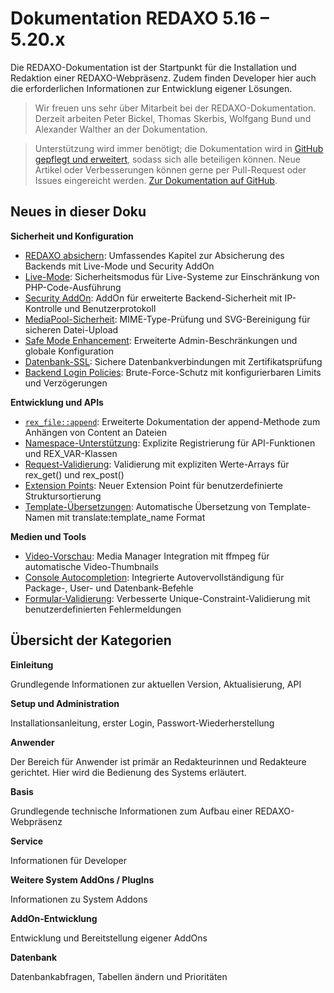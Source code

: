 # Dokumentation REDAXO 5.16 – 5.20.x

Die REDAXO-Dokumentation ist der Startpunkt für die Installation und Redaktion einer REDAXO-Webpräsenz. Zudem finden Developer hier auch die erforderlichen Informationen zur Entwicklung eigener Lösungen.

> Wir freuen uns sehr über Mitarbeit bei der REDAXO-Dokumentation. Derzeit arbeiten Peter Bickel, Thomas Skerbis, Wolfgang Bund und Alexander Walther an der Dokumentation.

>Unterstützung wird immer benötigt; die Dokumentation wird in [GitHub gepflegt und erweitert](https://github.com/redaxo/docs), sodass sich alle beteiligen können. Neue Artikel oder Verbesserungen können gerne per Pull-Request oder Issues eingereicht werden.
[Zur Dokumentation auf GitHub](https://github.com/redaxo/docs).



## Neues in dieser Doku

**Sicherheit und Konfiguration**
- [REDAXO absichern](/{{path}}/{{version}}/absichern): Umfassendes Kapitel zur Absicherung des Backends mit Live-Mode und Security AddOn
- [Live-Mode](/{{path}}/{{version}}/absichern#livemode): Sicherheitsmodus für Live-Systeme zur Einschränkung von PHP-Code-Ausführung
- [Security AddOn](/{{path}}/{{version}}/absichern#securityaddon): AddOn für erweiterte Backend-Sicherheit mit IP-Kontrolle und Benutzerprotokoll
- [MediaPool-Sicherheit](/{{path}}/{{version}}/medienpool#mime-typen-sicherheit): MIME-Type-Prüfung und SVG-Bereinigung für sicheren Datei-Upload
- [Safe Mode Enhancement](/{{path}}/{{version}}/configyml#safe-mode): Erweiterte Admin-Beschränkungen und globale Konfiguration
- [Datenbank-SSL](/{{path}}/{{version}}/configyml#datenbank-ssl): Sichere Datenbankverbindungen mit Zertifikatsprüfung
- [Backend Login Policies](/{{path}}/{{version}}/configyml#login-policies): Brute-Force-Schutz mit konfigurierbaren Limits und Verzögerungen

**Entwicklung und APIs**
- [`rex_file::append`](/{{path}}/{{version}}/file#rexfile_append): Erweiterte Dokumentation der append-Methode zum Anhängen von Content an Dateien
- [Namespace-Unterstützung](/{{path}}/{{version}}/api#namespace-registrierung): Explizite Registrierung für API-Funktionen und REX_VAR-Klassen
- [Request-Validierung](/{{path}}/{{version}}/requests#explizite-werte): Validierung mit expliziten Werte-Arrays für rex_get() und rex_post()
- [Extension Points](/{{path}}/{{version}}/extension-points#page-structure-orderby): Neuer Extension Point für benutzerdefinierte Struktursortierung
- [Template-Übersetzungen](/{{path}}/{{version}}/templates#template-namen-uebersetzen): Automatische Übersetzung von Template-Namen mit translate:template_name Format

**Medien und Tools**
- [Video-Vorschau](/{{path}}/{{version}}/media-manager#video-vorschau): Media Manager Integration mit ffmpeg für automatische Video-Thumbnails
- [Console Autocompletion](/{{path}}/{{version}}/console#autocompletion): Integrierte Autovervollständigung für Package-, User- und Datenbank-Befehle
- [Formular-Validierung](/{{path}}/{{version}}/formulare#erweiterte-validierung): Verbesserte Unique-Constraint-Validierung mit benutzerdefinierten Fehlermeldungen

## Übersicht der Kategorien

**Einleitung**

Grundlegende Informationen zur aktuellen Version, Aktualisierung, API

**Setup und Administration**

Installationsanleitung, erster Login, Passwort-Wiederherstellung

**Anwender**

Der Bereich für Anwender ist primär an Redakteurinnen und Redakteure gerichtet. Hier wird die Bedienung des Systems erläutert.

**Basis**

Grundlegende technische Informationen zum Aufbau einer REDAXO-Webpräsenz

**Service**

Informationen für Developer

**Weitere System AddOns / PlugIns**

Informationen zu System Addons

**AddOn-Entwicklung**

Entwicklung und Bereitstellung eigener AddOns

**Datenbank**

Datenbankabfragen, Tabellen ändern und Prioritäten

